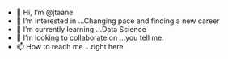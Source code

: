 - 👋 Hi, I’m @jtaane
- 👀 I’m interested in ...Changing pace and finding a new career
- 🌱 I’m currently learning ...Data Science 
- 💞️ I’m looking to collaborate on ...you tell me. 
- 📫 How to reach me ...right here 

<!---
jtaane/jtaane is a ✨ special ✨ repository because its `README.md` (this file) appears on your GitHub profile.
You can click the Preview link to take a look at your changes.
--->
